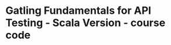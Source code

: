 Gatling Fundamentals for API Testing - Scala Version - course code
=============================================

